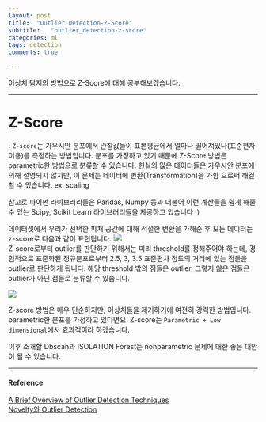 ```yaml
---
layout: post
title:  "Outlier Detection-Z-Score"
subtitle:   "outlier_detection-z-score"
categories: ml
tags: detection
comments: true

---
```


이상치 탐지의 방법으로 Z-Score에 대해 공부해보겠습니다.

---

# Z-Score
: `Z-score`는 가우시안 분포에서 관찰값들이 표본평균에서 얼마나 떨어져있나(표준편차 이용)를 측정하는 방법입니다.
분포를 가정하고 있기 때문에 Z-Score 방법은 parametric한 방법으로 분류할 수 있습니다. 
현실의 많은 데이터들은 가우시안 분포에 의해 설명되지 않지만, 이 문제는 데이터에 변환(Transformation)을 가함
으로써 해결할 수 있습니다. ex. scaling

참고로 파이썬 라이브러리들은 Pandas, Numpy 등과 더불어 이런 계산들을 쉽게 해줄 수 있는 Scipy, Scikit Learn
라이브러리들을 제공하고 있습니다 :)

데이터셋에서 우리가 선택한 피처 공간에 대해 적절한 변환을 가해준 후 모든 데이터는 z-score로 다음과 같이 표현됩니다.
![](https://miro.medium.com/max/85/0*TwXvmgI5j7ArPPq4.)  
Z-score로부터 outlier를 판단하기 위해서는 미리 threshold를 정해주어야 하는데, 경험적으로
표준화된 정규분포로부터 2.5, 3, 3.5 표준편차 정도의 거리에 있는 점들을 outlier로 판단하게 됩니다. 
해당 threshold 밖의 점들은 outlier, 그렇지 않은 점들은 outlier가 아닌 점들로 분류할 수 있습니다. 

![](https://miro.medium.com/max/560/0*i5Moxki9Pe2noYN2.)

Z-score 방법은 매우 단순하지만, 이상치들을 제거하기에 여전히 강력한 방법입니다. parametric한 분포를
가정하고 있다면요. Z-score는 `Parametric + Low dimensional`에서 효과적이라 하겠습니다. 

이후 소개할 Dbscan과 ISOLATION Forest는 nonparametric 문제에 대한 좋은 대안이 될 수 있습니다. 

---






#### Reference
[A Brief Overview of Outlier Detection Techniques](https://towardsdatascience.com/a-brief-overview-of-outlier-detection-techniques-1e0b2c19e561)  
[Novelty와 Outlier Detection](https://flonelin.wordpress.com/2017/03/29/novelty%EC%99%80-outlier-detection/)  
